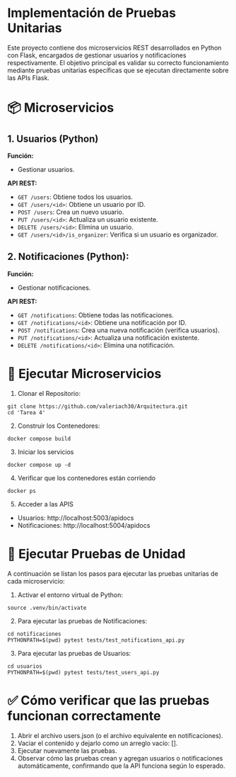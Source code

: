 # Implementación de Pruebas Unitarias

Este proyecto contiene dos microservicios REST desarrollados en Python con Flask, encargados de gestionar usuarios y notificaciones respectivamente. El objetivo principal es validar su correcto funcionamiento mediante pruebas unitarias específicas que se ejecutan directamente sobre las APIs Flask.

# 📦 Microservicios

## 1. Usuarios (Python)

**Función:**

- Gestionar usuarios.

**API REST:**

- `GET /users`: Obtiene todos los usuarios.
- `GET /users/<id>`: Obtiene un usuario por ID.
- `POST /users`: Crea un nuevo usuario.
- `PUT /users/<id>`: Actualiza un usuario existente.
- `DELETE /users/<id>`: Elimina un usuario.
- `GET /users/<id>/is_organizer`: Verifica si un usuario es organizador.

## 2. Notificaciones (Python):

**Función:**

- Gestionar notificaciones.

**API REST:**

- `GET /notifications`: Obtiene todas las notificaciones.
- `GET /notifications/<id>`: Obtiene una notificación por ID.
- `POST /notifications`: Crea una nueva notificación (verifica usuarios).
- `PUT /notifications/<id>`: Actualiza una notificación existente.
- `DELETE /notifications/<id>`: Elimina una notificación.

# 🚀 Ejecutar Microservicios

1. Clonar el Repositorio:

```
git clone https://github.com/valeriach30/Arquitectura.git
cd 'Tarea 4'
```

2. Construir los Contenedores:

```
docker compose build
```

3. Iniciar los servicios

```
docker compose up -d
```

4. Verificar que los contenedores están corriendo

```
docker ps
```

5. Acceder a las APIS

- Usuarios: http://localhost:5003/apidocs
- Notificaciones: http://localhost:5004/apidocs

# 🧪 Ejecutar Pruebas de Unidad

A continuación se listan los pasos para ejecutar las pruebas unitarias de cada microservicio:

1. Activar el entorno virtual de Python:

```
source .venv/bin/activate
```

2. Para ejecutar las pruebas de Notificaciones:

```
cd notificaciones
PYTHONPATH=$(pwd) pytest tests/test_notifications_api.py
```

3. Para ejecutar las pruebas de Usuarios:

```
cd usuarios
PYTHONPATH=$(pwd) pytest tests/test_users_api.py
```

# ✅ Cómo verificar que las pruebas funcionan correctamente

1. Abrir el archivo users.json (o el archivo equivalente en notificaciones).
2. Vaciar el contenido y dejarlo como un arreglo vacío: [].
3. Ejecutar nuevamente las pruebas.
4. Observar cómo las pruebas crean y agregan usuarios o notificaciones automáticamente, confirmando que la API funciona según lo esperado.
